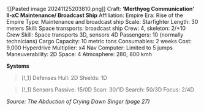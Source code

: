 ![[Pasted image 20241125203810.png]]
Craft: **‘Merthyog Communication’ II-xC Maintenance/ Broadcast Ship**
Affiliation: Empire
Era: Rise of the Empire
Type: Maintenance and broadcast ship
Scale: Starfighter
Length: 30 meters
Skill: Space transports: broadcast ship
Crew: 4, skeleton: 2/+10
Crew Skill: Space transports 3D, sensors 4D
Passengers: 10 (normally technicians)
Cargo Capacity: 10 metric tons
Consumables: 2 weeks
Cost: 9,000
Hyperdrive Multiplier: x4
Nav Computer: Limited to 5 jumps
Maneuverability: 2D
Space: 4
Atmosphere: 280; 800 kmh

**Systems**
> [!_1] Defenses
> Hull: 2D
> Shields: 1D

> [!_1] Sensors
> Passive: 15/0D
> Scan: 30/1D
> Search: 50/3D
> Focus: 2/4D


*Source: The Abduction of Crying Dawn Singer (page 27)*